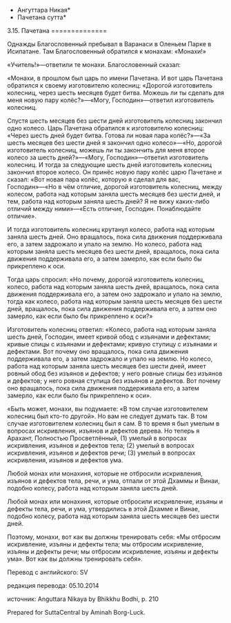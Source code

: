 * Ангуттара Никая*
* Пачетана сутта*

3\.15\. Пачетана
\=\=\=\=\=\=\=\=\=\=\=\=\=\=

Однажды Благословенный пребывал в Варанаси в Оленьем Парке в Исипатане\. Там Благословенный обратился к монахам: «Монахи\!»

«Учитель\!»—ответили те монахи\. Благословенный сказал:

«Монахи, в прошлом был царь по имени Пачетана\. И вот царь Пачетана обратился к своему изготовителю колесниц: «Дорогой изготовитель колесниц, через шесть месяцев будет битва\. Можешь ли ты сделать для меня новую пару колёс?»—«Могу, Господин»—ответил изготовитель колесниц\.

Спустя шесть месяцев без шести дней изготовитель колесниц закончил одно колесо\. Царь Пачетана обратился к изготовителю колесниц: «Через шесть дней будет битва\. Готова ли новая пара колёс?»—«За шесть месяцев без шести дней я закончил одно колесо»—«Но, дорогой изготовитель колесниц, можешь ли ты закончить для меня второе колесо за шесть дней?»—«Могу, Господин»—ответил изготовитель колесниц\. И тогда за следующие шесть дней изготовитель колесниц закончил второе колесо\. Он принёс новую пару колёс царю Пачетане и сказал: «Вот новая пара колёс, которую я сделал для вас, Господин»—«Но в чём отличие, дорогой изготовитель колесниц, между колесом, работа над которым заняла шесть месяцев без шести дней, и тем, работа над которым заняла шесть дней? Я не вижу каких\-либо отличий между ними»—«Есть отличие, Господин\. Понаблюдайте отличие»\.

И тогда изготовитель колесниц крутанул колесо, работа над которым заняла шесть дней\. Оно вращалось, пока сила движения поддерживала его, а затем задрожало и упало на землю\. Но колесо, работа над которым заняла шесть месяцев без шести дней, вращалось, пока сила движения поддерживала его, а затем замерло, как если было бы прикреплено к оси\.

Тогда царь спросил: «Но почему, дорогой изготовитель колесниц, колесо, работа над которым заняла шесть дней, вращалось, пока сила движения поддерживала его, а затем оно задрожало и упало на землю, тогда как колесо, работа над которым заняла шесть месяцев без шести дней, вращалось, пока сила движения поддерживала его, а затем оно замерло, как если было бы прикреплено к оси?»

Изготовитель колесниц ответил: «Колесо, работа над которым заняла шесть дней, Господин, имеет кривой обод с изъянами и дефектами; кривые спицы с изъянами и дефектами; кривую ступицу с изъянами и дефектами\. Вот почему оно вращалось, пока сила движения поддерживала его, а затем задрожало и упало на землю\. Но колесо, работа над которым заняла шесть месяцев без шести дней, имеет ровный обод без изъянов и дефектов; у него ровные спицы без изъянов и дефектов; у него ровная ступица без изъянов и дефектов\. Вот почему оно вращалось, пока сила движения поддерживала его, а затем замерло, как если было бы прикреплено к оси»\.

«Быть может, монахи, вы подумаете: «В том случае изготовителем колесниц был кто\-то другой»\. Но вам не следует думать так\. В том случае изготовителем колесниц был я сам\. В то время я был умелым в вопросах искривления, изъянов и дефектов дерева\. Но теперь я Арахант, Полностью Просветлённый, \(1\) умелый в вопросах искривления, изъянов и дефектов тела; \(2\) умелый в вопросах искривления, изъянов и дефектов речи; \(3\) умелый в вопросах искривления, изъянов и дефектов ума\.

Любой монах или монахиня, которые не отбросили искривления, изъянов и дефектов тела, речи, и ума, отпали от этой Дхаммы и Винаи, подобно колесу, работа над которым заняла шесть дней\.

Любой монах или монахиня, которые отбросили искривление, изъяны и дефекты тела, речи, и ума, утвердились в этой Дхамме и Винае, подобно колесу, работа над которым заняла шесть месяцев без шести дней\.

Поэтому, монахи, вот как вы должны тренировать себя: «Мы отбросим искривление, изъяны и дефекты тела; мы отбросим искривление, изъяны и дефекты речи; мы отбросим искривление, изъяны и дефекты ума»\. Вот как вы должны тренировать себя»\.

Перевод с английского: SV

редакция перевода: 05\.10\.2014

источник: Anguttara Nikaya by Bhikkhu Bodhi, p\. 210

Prepared for SuttaCentral by Aminah Borg\-Luck\.